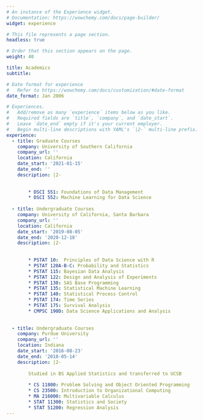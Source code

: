 ```yaml
---
# An instance of the Experience widget.
# Documentation: https://wowchemy.com/docs/page-builder/
widget: experience

# This file represents a page section.
headless: true

# Order that this section appears on the page.
weight: 40

title: Academics
subtitle:

# Date format for experience
#   Refer to https://wowchemy.com/docs/customization/#date-format
date_format: Jan 2006

# Experiences.
#   Add/remove as many `experience` items below as you like.
#   Required fields are `title`, `company`, and `date_start`.
#   Leave `date_end` empty if it's your current employer.
#   Begin multi-line descriptions with YAML's `|2-` multi-line prefix.
experience:
  - title: Graduate Courses
    company: University of Southern California
    company_url: ''
    location: California
    date_start: '2021-01-15'
    date_end: ''
    description: |2-
        
        
        * DSCI 551: Foundations of Data Management
        * DSCI 552: Machine Learning for Data Science
        
  - title: Undergraduate Courses
    company: University of California, Santa Barbara
    company_url: ''
    location: California
    date_start: '2019-08-05'
    date_end: '2020-12-18'
    description: |2-
    
        
        * PSTAT 10:  Principles of Data Science with R
        * PSTAT 120A-B-C: Probability and Statistics
        * PSTAT 115: Bayesian Data Analysis
        * PSTAT 122: Design and Analysis of Experiments
        * PSTAT 130: SAS Base Programming
        * PSTAT 135: Statistical Machine Learning
        * PSTAT 140: Statistical Process Control
        * PSTAT 174: Time Series
        * PSTAT 175: Survival Analysis
        * CMPSC 190D: Data Science Applications and Analysis
        
        
  - title: Undergraduate Courses
    company: Purdue University
    company_url: ''
    location: Indiana
    date_start: '2016-08-23'
    date_end: '2018-05-14'
    description: |2-
    
        Studied in BS Applied Statistics and transferred to UCSB 
        
        * CS 11800: Problem Solving and Object Oriented Programming
        * CS 23500: Introduction to Organizational Computing
        * MA 216000: Multivariable Calculus
        * STAT 11300: Statistics and Society
        * STAT 51200: Regression Analysis
---
```

